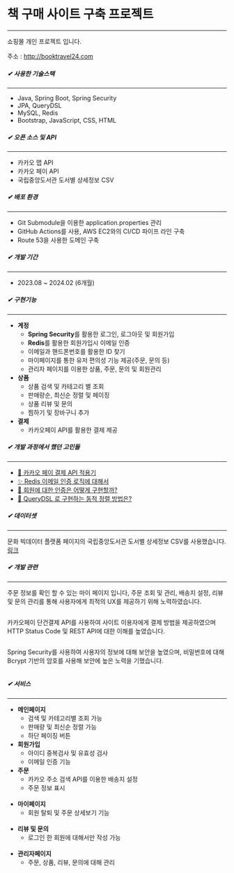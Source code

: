 <h1>책 구매 사이트 구축 프로젝트</h1><hr>
<p>쇼핑몰 개인 프로젝트 입니다.</p>
<p>주소 : <a href="http://booktravel24.com">http://booktravel24.com</a></p>

<h5>✔ 사용한 기술스택</h5><hr>
<ul>
    <li>Java, Spring Boot, Spring Security</li>
    <li>JPA, QueryDSL</li>
    <li>MySQL, Redis</li>
    <li>Bootstrap, JavaScript, CSS, HTML</li>
</ul>

<h5>✔ 오픈 소스 및 API</h5><hr>
<ul>
    <li>카카오 맵 API</li>
    <li>카카오 페이 API</li>
    <li>국립중앙도서관 도서별 상세정보 CSV</li>
</ul>

<h5>✔ 배포 환경</h5><hr>
<ul>
    <li>Git Submodule을 이용한 application.properties 관리</li>
    <li>GitHub Actions를 사용, AWS EC2와의 CI/CD 파이프 라인 구축 </li>
    <li>Route 53을 사용한 도메인 구축</li>
</ul>

<h5>✔ 개발 기간</h5><hr>
<ul>
    <li>2023.08 ~ 2024.02 (6개월)</li>
</ul>

<h5>✔ 구현기능</h5><hr>
<ul>
    <li><strong>계정</strong>
        <ul>
            <li><strong>Spring Security</strong>를 활용한 로그인, 로그아웃 및 회원가입 </li>
            <li><strong>Redis</strong>를 활용한 회원가입시 이메일 인증</li>
            <li>이메일과 핸드폰번호를 활용한 ID 찾기</li>
            <li>마이페이지를 통한 유저 편의성 기능 제공(주문, 문의 등)</li>
            <li>관리자 페이지를 이용한 상품, 주문, 문의 및 회원관리</li>
        </ul>
    </li>
    <li><strong>상품</strong>
        <ul>
            <li>상품 검색 및 카테고리 별 조회</li>
            <li>판매량순, 최신순 정렬 및 페이징</li>
            <li>상품 리뷰 및 문의</li>
            <li>찜하기 및 장바구니 추가</li>
        </ul>
    </li>
    <li><strong>결제</strong>
        <ul>
            <li>카카오페이 API를 활용한 결제 제공</li>
        </ul>
    </li>
</ul>

<h5>✔ 개발 과정에서 했던 고민들</h5><hr>
<ul>
    <li><a href="./markdown/kakaopay.md">👔 카카오 페이 결제 API 적용기</a></li>
    <li><a href="./markdown/redis.md">✨ Redis 이메일 인증 로직에 대해서</a></li>
    <li><a href="./markdown/security.md">🎎 회원에 대한 인증은 어떻게 구현할까?</a></li>
    <li><a href="./markdown/querydsl.md">🎇 QueryDSL 로 구현하는 동적 정렬 방법은?</a></li>
</ul>

<h5>✔ 데이터셋</h5><hr>
<p>문화 빅데이터 플랫폼 페이지의 국립중앙도서관 도서별 상세정보 CSV를 사용했습니다.<span><a href="https://www.bigdata-culture.kr/bigdata/user/data_market/detail.do?id=63513d7b-9b87-4ec1-a398-0a18ecc45411">
링크</a></span></p>

<h5>✔ 개발 관련</h5><hr>

<p>주문 정보를 확인 할 수 있는 마이 페이지 입니다, 주문 조회 및 관리, 배송지 설정, 리뷰 및 문의 관리를 통해 사용자에게 최적의 UX를 제공하기 위해 노력하였습니다.</p>
<img src="https://github.com/TwoEther/ShoppingMall_Project/assets/101616106/1c406c1b-dcce-4b9e-9caf-20a140ea7e5f" alt=""><br>

<p>카카오페이 단건결제 API를 사용하여 사이트 이용자에게 결제 방법을 제공하였으며 HTTP Status Code 및 REST API에 대한 이해를 높였습니다.</p>
<img src="https://github.com/TwoEther/ShoppingMall_Project/assets/101616106/d9b48d0e-94ba-4617-8335-9e6f6cc7b03a" alt=""><br>

<p>Spring Security를 사용하여 사용자의 정보에 대해 보안을 높였으며, 비밀번호에 대해 Bcrypt 기반의 암호를 사용해 보안에 높은 노력을 기했습니다.</p>
<img src="https://github.com/TwoEther/ShoppingMall_Project/assets/101616106/8ba39b46-6e4b-4544-af8e-bd622988d522" alt=""><br>

<h5>✔ 서비스</h5><hr>

<ul>
    <li><strong>메인페이지</strong>
        <ul>
            <li>검색 및 카테고리별 조회 가능</li>
            <li>판매량 및 최신순 정렬 가능</li>
            <li>하단 페이징 버튼</li>
            <img src="https://github.com/TwoEther/ShoppingMall_Project/assets/101616106/7d19ff9a-3170-402d-8074-3e73dcd4dbb7" alt="">
        </ul>
    </li>
    <li><strong>회원가입</strong>
        <ul>
            <li>아이디 중복검사 및 유효성 검사</li>
            <li>이메일 인증 기능</li>
            <img src="https://github.com/TwoEther/ShoppingMall_Project/assets/101616106/58518c52-fdfd-426b-b25a-87d4232fce0e" alt="">
        </ul>
    </li>
    <li><strong>주문</strong>
        <ul>
            <li>카카오 주소 검색 API를 이용한 배송지 설정</li>
            <li>주문 정보 표시</li>
            <img src="https://github.com/TwoEther/ShoppingMall_Project/assets/101616106/27ddf39d-07f0-4094-aad0-8ab87bf6ea00" alt="">
            <img src="https://github.com/TwoEther/ShoppingMall_Project/assets/101616106/4fc06d31-d4b1-43b3-a16e-8b14defd628d" alt="">
        </ul>
    </li>
    <li><strong>마이페이지</strong>
        <ul>
            <li>회원 탈퇴 및 주문 상세보기 기능</li>
            <img src="https://github.com/TwoEther/ShoppingMall_Project/assets/101616106/58fe7327-7925-40bd-919e-1b531ac41b72" alt="">
            <img src="https://github.com/TwoEther/ShoppingMall_Project/assets/101616106/539498dd-350d-4dbd-977f-9d9c3c8bb2f1" alt="">
        </ul>
    </li>
    <li><strong>리뷰 및 문의</strong>
        <ul>
            <li>로그인 한 회원에 대해서만 작성 가능</li>
            <img src="https://github.com/TwoEther/ShoppingMall_Project/assets/101616106/60def024-5f28-4670-9565-5637768f1ae3" alt="">
            <img src="https://github.com/TwoEther/ShoppingMall_Project/assets/101616106/d2691cbf-6d9b-4ab8-8b50-b6eec18010af" alt="">
        </ul>
    </li>
    <li><strong>관리자페이지</strong>
        <ul>
            <li>주문, 상품, 리뷰, 문의에 대해 관리</li>
            <img src="https://github.com/TwoEther/ShoppingMall_Project/assets/101616106/532d0c56-a9cb-4734-a0bc-fef3442568bb" alt="">
            <img src="https://github.com/TwoEther/ShoppingMall_Project/assets/101616106/89196502-d2dd-4dd8-8b6e-4fdd9b71e6c9" alt="">
            <img src="https://github.com/TwoEther/ShoppingMall_Project/assets/101616106/d2aa19b9-9a7e-4a97-9a83-a71930233f1d" alt="">
            <img src="https://github.com/TwoEther/ShoppingMall_Project/assets/101616106/468e14cd-b757-4ab2-b213-efbef3502184" alt="">
        </ul>
    </li>
</ul>



